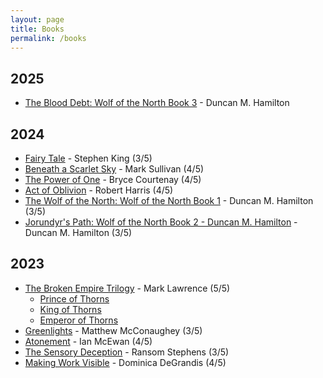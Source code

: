```yaml
---
layout: page
title: Books
permalink: /books
---
```


## 2025

- [The Blood Debt: Wolf of the North Book 3](https://www.amazon.com/Wolf-of-the-North-3-book-series/dp/B074CH4BWB) - Duncan M. Hamilton

## 2024

- [Fairy Tale](https://www.goodreads.com/en/book/show/60177373) - Stephen King (3/5)
- [Beneath a Scarlet Sky](https://www.goodreads.com/book/show/32487617-beneath-a-scarlet-sky) - Mark Sullivan (4/5)
- [The Power of One](https://www.amazon.com/Power-One-Bryce-Courtenay/dp/0140272917) - Bryce Courtenay (4/5)
- [Act of Oblivion](https://www.goodreads.com/book/show/60141403-act-of-oblivion) - Robert Harris (4/5)
- [The Wolf of the North: Wolf of the North Book 1](https://www.amazon.com/Wolf-of-the-North-3-book-series/dp/B074CH4BWB) - Duncan M. Hamilton (3/5)
- [Jorundyr's Path: Wolf of the North Book 2 - Duncan M. Hamilton](https://www.amazon.com/Wolf-of-the-North-3-book-series/dp/B074CH4BWB) - Duncan M. Hamilton (3/5)



## 2023

- [The Broken Empire Trilogy](https://en.wikipedia.org/wiki/The_Broken_Empire_Trilogy) - Mark Lawrence (5/5)
  - [Prince of Thorns](https://www.goodreads.com/en/book/show/9579634)
  - [King of Thorns](https://www.goodreads.com/book/show/12891107-king-of-thorns)
  - [Emperor of Thorns](https://www.goodreads.com/book/show/15985373-emperor-of-thorns)
- [Greenlights](https://www.amazon.com/Greenlights-Matthew-McConaughey/dp/0593139135) - Matthew McConaughey (3/5)
- [Atonement](https://en.wikipedia.org/wiki/Atonement_(novel)) - Ian McEwan (4/5)
- [The Sensory Deception](https://www.amazon.com/Sensory-Deception-Ransom-Stephens/dp/1611099196) - Ransom Stephens (3/5)
- [Making Work Visible](https://software.safish.com/2023-09-09-making-work-visible-book-review/) - Dominica DeGrandis (4/5) 